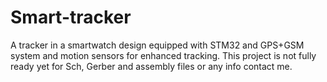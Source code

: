 # Smart-tracker
A tracker in a smartwatch design equipped with STM32 and GPS+GSM system and motion sensors for enhanced tracking.
This project is not fully ready yet for Sch, Gerber and assembly files or any info contact me.

